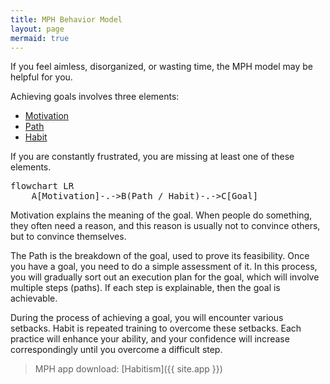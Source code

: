 ```yaml
---
title: MPH Behavior Model
layout: page
mermaid: true
---
```


If you feel aimless, disorganized, or wasting time, the MPH model may be helpful for you.

Achieving goals involves three elements:

- [Motivation](./mph/motivation)
- [Path](./mph/path)
- [Habit](./mph/habit)

If you are constantly frustrated, you are missing at least one of these elements.

<pre class="mermaid">
flowchart LR
    A[Motivation]-.->B(Path / Habit)-.->C[Goal]
</pre>

Motivation explains the meaning of the goal. When people do something, they often need a reason, and this reason is usually not to convince others, but to convince themselves.

The Path is the breakdown of the goal, used to prove its feasibility. Once you have a goal, you need to do a simple assessment of it. In this process, you will gradually sort out an execution plan for the goal, which will involve multiple steps (paths). If each step is explainable, then the goal is achievable.

During the process of achieving a goal, you will encounter various setbacks. Habit is repeated training to overcome these setbacks. Each practice will enhance your ability, and your confidence will increase correspondingly until you overcome a difficult step.

> MPH app download: [Habitism]({{ site.app }})